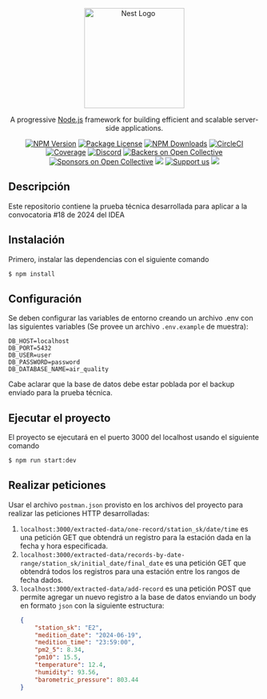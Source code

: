 <p align="center">
  <a href="http://nestjs.com/" target="blank"><img src="https://nestjs.com/img/logo-small.svg" width="200" alt="Nest Logo" /></a>
</p>

[circleci-image]: https://img.shields.io/circleci/build/github/nestjs/nest/master?token=abc123def456
[circleci-url]: https://circleci.com/gh/nestjs/nest

  <p align="center">A progressive <a href="http://nodejs.org" target="_blank">Node.js</a> framework for building efficient and scalable server-side applications.</p>
    <p align="center">
<a href="https://www.npmjs.com/~nestjscore" target="_blank"><img src="https://img.shields.io/npm/v/@nestjs/core.svg" alt="NPM Version" /></a>
<a href="https://www.npmjs.com/~nestjscore" target="_blank"><img src="https://img.shields.io/npm/l/@nestjs/core.svg" alt="Package License" /></a>
<a href="https://www.npmjs.com/~nestjscore" target="_blank"><img src="https://img.shields.io/npm/dm/@nestjs/common.svg" alt="NPM Downloads" /></a>
<a href="https://circleci.com/gh/nestjs/nest" target="_blank"><img src="https://img.shields.io/circleci/build/github/nestjs/nest/master" alt="CircleCI" /></a>
<a href="https://coveralls.io/github/nestjs/nest?branch=master" target="_blank"><img src="https://coveralls.io/repos/github/nestjs/nest/badge.svg?branch=master#9" alt="Coverage" /></a>
<a href="https://discord.gg/G7Qnnhy" target="_blank"><img src="https://img.shields.io/badge/discord-online-brightgreen.svg" alt="Discord"/></a>
<a href="https://opencollective.com/nest#backer" target="_blank"><img src="https://opencollective.com/nest/backers/badge.svg" alt="Backers on Open Collective" /></a>
<a href="https://opencollective.com/nest#sponsor" target="_blank"><img src="https://opencollective.com/nest/sponsors/badge.svg" alt="Sponsors on Open Collective" /></a>
  <a href="https://paypal.me/kamilmysliwiec" target="_blank"><img src="https://img.shields.io/badge/Donate-PayPal-ff3f59.svg"/></a>
    <a href="https://opencollective.com/nest#sponsor"  target="_blank"><img src="https://img.shields.io/badge/Support%20us-Open%20Collective-41B883.svg" alt="Support us"></a>
  <a href="https://twitter.com/nestframework" target="_blank"><img src="https://img.shields.io/twitter/follow/nestframework.svg?style=social&label=Follow"></a>
</p>
  <!--[![Backers on Open Collective](https://opencollective.com/nest/backers/badge.svg)](https://opencollective.com/nest#backer)
  [![Sponsors on Open Collective](https://opencollective.com/nest/sponsors/badge.svg)](https://opencollective.com/nest#sponsor)-->

## Descripción

Este repositorio contiene la prueba técnica desarrollada para aplicar a la convocatoria #18 de 2024 del IDEA

## Instalación

Primero, instalar las dependencias con el siguiente comando

```bash
$ npm install
```

## Configuración

Se deben configurar las variables de entorno creando un archivo .env con las siguientes variables (Se provee un archivo `.env.example` de muestra):

```
DB_HOST=localhost
DB_PORT=5432
DB_USER=user
DB_PASSWORD=password
DB_DATABASE_NAME=air_quality
```

Cabe aclarar que la base de datos debe estar poblada por el backup enviado para la prueba técnica.

## Ejecutar el proyecto
El proyecto se ejecutará en el puerto 3000 del localhost usando el siguiente comando
```bash
$ npm run start:dev
```

## Realizar peticiones
Usar el archivo `postman.json` provisto en los archivos del proyecto para realizar las peticiones HTTP desarrolladas:
1. `localhost:3000/extracted-data/one-record/station_sk/date/time` es una petición GET que obtendrá un registro para la estación dada en la fecha y hora especificada.
2. `localhost:3000/extracted-data/records-by-date-range/station_sk/initial_date/final_date` es una petición GET que obtendrá todos los registros para una estación entre los rangos de fecha dados.
3. `localhost:3000/extracted-data/add-record` es una petición POST que permite agregar un nuevo registro a la base de datos enviando un body en formato `json` con la siguiente estructura:
    ```json
    {
        "station_sk": "E2",
        "medition_date": "2024-06-19",
        "medition_time": "23:59:00",
        "pm2_5": 8.34,
        "pm10": 15.5,
        "temperature": 12.4,
        "humidity": 93.56,
        "barometric_pressure": 803.44
    }
    ```
